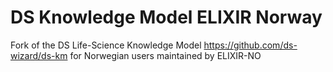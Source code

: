 # DS Knowledge Model ELIXIR Norway

Fork of the DS Life-Science Knowledge Model https://github.com/ds-wizard/ds-km
for Norwegian users
maintained by ELIXIR-NO